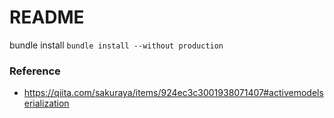 # README

bundle install
`bundle install --without production`

### Reference
- https://qiita.com/sakuraya/items/924ec3c3001938071407#activemodelserialization
